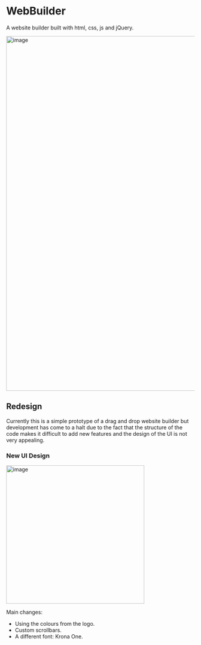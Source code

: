 # WebBuilder
A  website builder built with html, css, js and jQuery.

<img width="947" alt="image" src="https://github.com/Laptop-Salad/WebBuilder/assets/80591698/fc5ffff2-89c4-4112-a0ae-39983639404a">

## Redesign
Currently this is a simple prototype of a drag and drop website builder but development has come to a halt due to the fact that the structure of the code makes it difficult to add new features and the design of the UI is not very appealing.

### New UI Design

<img width="369" alt="image" src="https://github.com/Laptop-Salad/WebBuilder/assets/80591698/047d7f79-a1f4-45bf-8846-7c402c7a4730">

Main changes:

- Using the colours from the logo.
- Custom scrollbars.
- A different font: Krona One.
